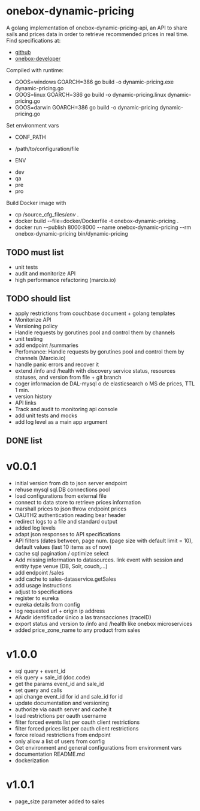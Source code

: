 # onebox-dynamic-pricing
A golang implementation of onebox-dynamic-pricing-api, an API to share sails and prices data in order to retrieve recommended prices in real time.
Find specifications at:
+ [github](https://github.com/joliva-ob/onebox-dynamic-pricing-api)
+ [onebox-developer](http://developer.oneboxtickets.com/dynamic-pricing-api)

Compiled with runtime: 
+ GOOS=windows GOARCH=386 go build -o dynamic-pricing.exe dynamic-pricing.go
+ GOOS=linux GOARCH=386 go build -o dynamic-pricing.linux dynamic-pricing.go
+ GOOS=darwin GOARCH=386 go build -o dynamic-pricing dynamic-pricing.go

Set environment vars
+ CONF_PATH
 - /path/to/configuration/file
+ ENV
 - dev
 - qa
 - pre
 - pro

Build Docker image with
+ cp /source_cfg_files/*env* .
+ docker build --file=docker/Dockerfile -t onebox-dynamic-pricing .
+ docker run --publish 8000:8000 --name onebox-dynamic-pricing --rm onebox-dynamic-pricing bin/dynamic-pricing


## TODO must list
+ unit tests
+ audit and monitorize API
+ high performance refactoring (marcio.io)

## TODO should list
+ apply restrictions from couchbase document + golang templates
+ Monitorize API
+ Versioning policy
+ Handle requests by gorutines pool and control them by channels
+ unit testing
+ add endpoint /summaries
+ Perfomance: Handle requests by gorutines pool and control them by channels (Marcio.io)
+ handle panic errors and recover it
+ extend /info and /health with discovery service status, resources statuses, and version from file + git branch
+ coger informacion de DAL-mysql o de elasticsearch o MS de prices, TTL 1 min.
+ version history
+ API links
+ Track and audit to monitoring api console
+ add unit tests and mocks
+ add log level as a main app argument


## DONE list

# v0.0.1
+ initial version from db to json server endpoint
+ rehuse mysql sql.DB connections pool
+ load configurations from external file
+ connect to data store to retrieve prices information
+ marshall prices to json throw endpoint prices
+ OAUTH2 authentication reading bear header
+ redirect logs to a file and standard output
+ added log levels
+ adapt json responses to API specifications
+ API filters (dates between, page num. (page size with default limit = 10), default values (last 10 items as of now)
+ cache sql pagination / optimize select
+ Add missing information to datasources. link event with session and entity type venue (DB, Solr, couch,...)
+ add endpoint /sales
+ add cache to sales-dataservice.getSales
+ add usage instructions
+ adjust to specifications
+ register to eureka
+ eureka details from config
+ log requested url + origin ip address
+ Añadir identificador único a las transacciones (traceID)
+ export status and version to /info and /health like onebox microservices
+ added price_zone_name to any product from sales

# v1.0.0
+ sql query + event_id
+ elk query + sale_id (doc.code)
+ get the params event_id and sale_id
+ set query and calls
+ api change event_id for id and sale_id for id
+ update documentation and versioning
+ authorize via oauth server and cache it
+ load restrictions per oauth username
+ filter forced events list per oauth client restrictions
+ filter forced prices list per oauth client restrictions
+ force reload restrictions from endpoint
+ only allow a list of users from config
+ Get environment and general configurations from environment vars
+ documentation README.md
+ dockerization

# v1.0.1
+ page_size parameter added to sales